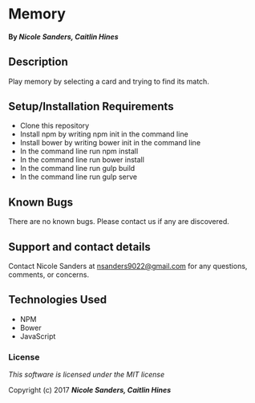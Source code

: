 # Memory

#### By _**Nicole Sanders, Caitlin Hines**_

## Description

Play memory by selecting a card and trying to find its match.

## Setup/Installation Requirements

* Clone this repository
* Install npm by writing npm init in the command line
* Install bower by writing bower init in the command line
* In the command line run npm install
* In the command line run bower install
* In the command line run gulp build
* In the command line run gulp serve

## Known Bugs

There are no known bugs. Please contact us if any are discovered.

## Support and contact details

Contact Nicole Sanders at nsanders9022@gmail.com for any questions, comments, or concerns.

## Technologies Used

* NPM
* Bower
* JavaScript

### License

*This software is licensed under the MIT license*

Copyright (c) 2017 **_Nicole Sanders, Caitlin Hines_**
